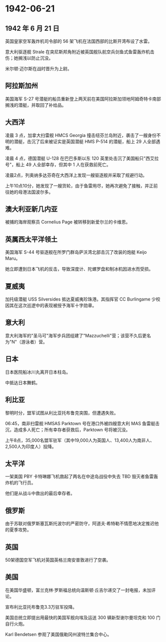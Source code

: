 # 1942-06-21

## 1942 年 6 月 21 日

英国皇家空军轰炸机司令部的 56 架飞机在法国西部的比斯开湾布设了水雷。

意大利驱逐舰 Strale
在突尼斯邦角附近被英国舰队航空兵剑鱼式鱼雷轰炸机击伤；她搁浅以防止沉没。

米尔顿·迈尔斯在战时晋升为上尉。

## 阿拉斯加州

美国海军 S-27
号潜艇的船员重新登上两天前在美国阿拉斯加领地阿姆奇特卡南部搁浅的潜艇，并取回了补给品。

## 大西洋

凌晨 3 点，加拿大扫雷舰 HMCS Georgia
撞击纽芬兰岛附近，袭击了一艘身份不明的潜艇，击沉了后来被证实是英国潜艇
HMS P-514 的潜艇，船上 29 人全部遇难。

凌晨 4 点，德国潜艇 U-128 在巴巴多斯以东 120
英里处击沉了美国船只"西艾拉号"，船上 49 人全部幸存，但其中 1
人在获救前死亡。

凌晨2点，列奥纳多达芬奇在大西洋上发现一艘驱逐舰并采取了规避行动。

上午10点10分，她发现了一艘货轮，由于鱼雷用尽，她再次避免了接触，并正前往她的母港法国波尔多。

## 澳大利亚新几内亚

被捕的海岸观察员 Cornelius Page 被转移到新爱尔兰的卡维恩。

## 英属西太平洋领土

美国海军 S-44 号驱逐舰在所罗门群岛萨沃湾北部击沉了改装的炮艇 Keijo
Maru。

她立即遭到日本飞机的反击，导致深度计、陀螺罗盘和制冰机因进水而受损。

## 夏威夷

加托级潜艇 USS Silversides 抵达夏威夷珍珠港。其指挥官 CC Burlingame
少校因其在这次巡逻中的表现被授予海军十字勋章。

## 意大利

意大利海军的"圣马可"海军步兵团组建了"Mazzuchelli"营；该营不久后更名为"N"（游泳者）营。

## 日本

日本医院船冰川丸离开日本柱岛。

中抵达日本舞鹤。

## 利比亚

黎明时分，盟军试图从利比亚托布鲁克突围，但遭遇失败。

06:45，南非扫雷舰 HMSAS Parktown 号在港口外被四艘意大利 MAS
鱼雷艇击沉，造成多人死亡；所有幸存者获救后，Parktown 号将被沉没。

上午8点，35,000名盟军驻军（其中19,000人为英国人、13,400人为南非人、2,500人为印度人）投降。

## 太平洋

一架美国 PBY 卡特琳娜飞机救起了两名在中途岛战役中失去 TBD
毁灭者鱼雷轰炸机的飞行员。

他们是从战斗中救出的最后幸存者。

## 俄罗斯

由于苏联对俄罗斯塞瓦斯托波尔的严密防守，阿道夫·希特勒不情愿地决定推迟他的夏季攻势。

## 英国

50架德国空军飞机对英国英格兰南安普敦进行了空袭。

## 美国

在美国华盛顿，富兰克林·罗斯福总统向温斯顿·丘吉尔递交了一封电报，未加评论。

宣布利比亚托布鲁克3.3万驻军投降。

美国总统立即提出用最快的美国军舰向埃及运送 300 辆新型谢尔曼坦克和 100
门自行火炮。

Karl Bendetsen 参观了美国俄勒冈州波特兰集合中心。

